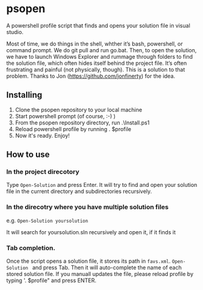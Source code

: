 psopen
======

A powershell profile script that finds and opens your solution file in visual studio.


Most of time, we do things in the shell, whther it’s bash, powershell, or command prompt. We do git pull and run go.bat. Then, to open the solution, we have to launch Windows Explorer and rummage through folders to find the solution file, which often hides itself behind the project file. It’s often frustrating and painful (not physically, though). This is a solution to that problem. Thanks to Jon (https://github.com/jonfinerty) for the idea.

Installing
----------

1. Clone the psopen repository to your local machine
2. Start powershell prompt (of course, :-) )
3. From the psopen repository directory, run .\Install.ps1
4. Reload powershell profile by running . $profile
4. Now it's ready. Enjoy!


How to use
----------

### In the project direcotory
Type `Open-Solution` and press Enter. It will try to find and open your solution file in the current directory and subdirectories recursively. 

### In the direcotry where you have multiple solution files
e.g. `Open-Solution yoursolution`

It will search for yoursolution.sln recursively and open it, if it finds it

### Tab completion.
Once the script opens a solution file, it stores its path in `favs.xml`. `Open-Solution ` and press Tab. Then it will auto-complete the name of each stored solution file. If you manuall updates the file, please reload profile by typing '. $profile" and press ENTER.

